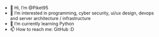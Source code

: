 - 👋 Hi, I’m @Piket95
- 👀 I’m interested in programming, cyber security, ui/ux design, devops and server architecture / infrastructure
- 🌱 I’m currently learning Python
- 📫 How to reach me: GitHub :D

<!---
Piket95/Piket95 is a ✨ special ✨ repository because its `README.md` (this file) appears on your GitHub profile.
You can click the Preview link to take a look at your changes.
--->
